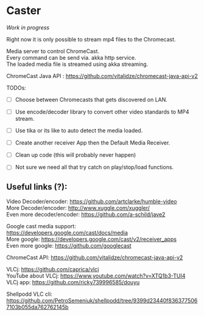 # Caster

*Work in progress*

Right now it is only possible to stream mp4 files to the Chromecast.

Media server to control ChromeCast.  
Every command can be send via. akka http service.  
The loaded media file is streamed using akka streaming. 

ChromeCast Java API : https://github.com/vitalidze/chromecast-java-api-v2

TODOs: 
 * [ ] Choose between Chromecasts that gets discovered on LAN.
 * [ ] Use encode/decoder library to convert other video standards to MP4 stream.
 * [ ] Use tika or its like to auto detect the media loaded. 
 * [ ] Create another receiver App then the Default Media Receiver.
 * [ ] Clean up code (this will probably never happen)
 * [ ] Not sure we need all that try catch on play/stop/load functions. 
 
 
 ## Useful links (?):
   
 Video Decoder/encoder: https://github.com/artclarke/humble-video  
 More Decoder/encoder: http://www.xuggle.com/xuggler/  
 Even more decoder/encoder: https://github.com/a-schild/jave2
 
 Google cast media support: https://developers.google.com/cast/docs/media  
 More google: https://developers.google.com/cast/v2/receiver_apps  
 Even more google: https://github.com/googlecast
 
 ChromeCast API: https://github.com/vitalidze/chromecast-java-api-v2  
 
 VLCj: https://github.com/caprica/vlcj  
 YouTube about VLCj: https://www.youtube.com/watch?v=XTQ1b3-TUI4  
 VLCj app: https://github.com/ricky739996585/douyu

 Shellpodd VLC cli: https://github.com/PetroSemeniuk/shellpodd/tree/9399d23440f8363775067103b055da762762145b
